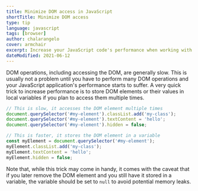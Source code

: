 ```yaml
---
title: Minimize DOM access in JavaScript
shortTitle: Minimize DOM access
type: tip
language: javascript
tags: [browser]
author: chalarangelo
cover: armchair
excerpt: Increase your JavaScript code's performance when working with the DOM by leveraging this simple trick.
dateModified: 2021-06-12
---
```


DOM operations, including accessing the DOM, are generally slow. This is usually not a problem until you have to perform many DOM operations and your JavaScript application's performance starts to suffer. A very quick trick to increase performance is to store DOM elements or their values in local variables if you plan to access them multiple times.

```js
// This is slow, it accesses the DOM element multiple times
document.querySelector('#my-element').classList.add('my-class');
document.querySelector('#my-element').textContent = 'hello';
document.querySelector('#my-element').hidden = false;

// This is faster, it stores the DOM element in a variable
const myElement = document.querySelector('#my-element');
myElement.classList.add('my-class');
myElement.textContent = 'hello';
myElement.hidden = false;
```

Note that, while this trick may come in handy, it comes with the caveat that if you later remove the DOM element and you still have it stored in a variable, the variable should be set to `null` to avoid potential memory leaks.
